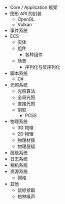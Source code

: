 - Core / Application 框架
- 图形 API 的封装
  - OpenGL
  - Vulkan
- 事件系统
- ECS
  - 实体
  - 组件
    - 各种组件
  - 场景
    - 序列化与反序列化
- 脚本系统
  - C#
- 光照系统
  - 光照算法
  - 全局光照
  - 直接光照
  - 阴影
    - PCSS
- 物理系统
  - 3D 物理
  - 2D 物理
  - 物理材质
  - 物理层级
- 层级系统
- 日志系统
- 相机系统
- 资源系统
  - 网格
- 其他
  - 鼠标拾取
  - 柏林噪声
